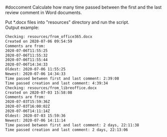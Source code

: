#doccoment
Calculate how many time passed between the first and the last review comment in Word documents.  

Put *.docx files into "resources" directory and run the script.  
Output example:
```bash
Checking: resources/from_office365.docx
Created on 2020-07-06 09:54:59
Comments are from:
2020-07-06T11:55:25
2020-07-06T11:55:32
2020-07-06T11:55:44
2020-07-06T14:34:33
Oldest: 2020-07-06 11:55:25
Newest: 2020-07-06 14:34:33
Time passed between first and last comment: 2:39:08
Time passed creation and last comment: 4:39:34
Checking: resources/from_libreoffice.docx
Created on 2020-07-03 15:58:08
Comments are from:
2020-07-03T15:59:36Z
2020-07-03T16:00:02Z
2020-07-06T14:11:14Z
Oldest: 2020-07-03 15:59:36
Newest: 2020-07-06 14:11:14
Time passed between first and last comment: 2 days, 22:11:38
Time passed creation and last comment: 2 days, 22:13:06
```